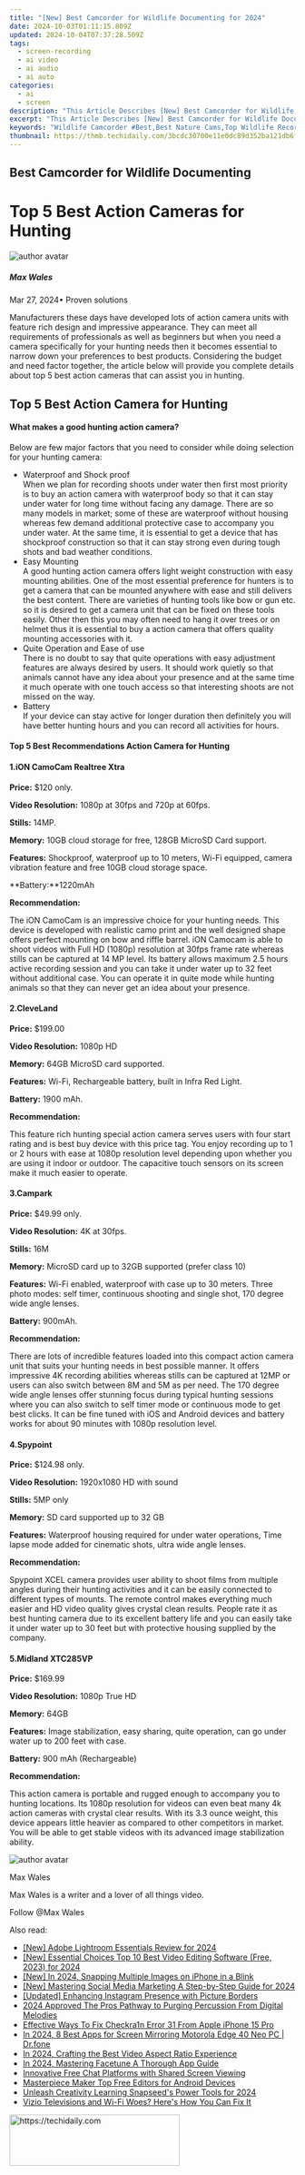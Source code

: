 ```yaml
---
title: "[New] Best Camcorder for Wildlife Documenting for 2024"
date: 2024-10-03T01:11:15.809Z
updated: 2024-10-04T07:37:28.509Z
tags: 
  - screen-recording
  - ai video
  - ai audio
  - ai auto
categories: 
  - ai
  - screen
description: "This Article Describes [New] Best Camcorder for Wildlife Documenting for 2024"
excerpt: "This Article Describes [New] Best Camcorder for Wildlife Documenting for 2024"
keywords: "Wildlife Camcorder #Best,Best Nature Cams,Top Wildlife Recording,Premium Outdoor Camcorders,Ultimate Wilderness Film,Excellent Wildlife Gear,Optimal Nature Documents"
thumbnail: https://thmb.techidaily.com/3bcdc30700e11e0dc89d352ba121db6f054908533edda16b2785562f97192408.jpg
---
```


## Best Camcorder for Wildlife Documenting

# Top 5 Best Action Cameras for Hunting

![author avatar](https://images.wondershare.com/filmora/article-images/max-wales-author.jpg)

##### Max Wales

 Mar 27, 2024• Proven solutions

 Manufacturers these days have developed lots of action camera units with feature rich design and impressive appearance. They can meet all requirements of professionals as well as beginners but when you need a camera specifically for your hunting needs then it becomes essential to narrow down your preferences to best products. Considering the budget and need factor together, the article below will provide you complete details about top 5 best action cameras that can assist you in hunting.

## Top 5 Best Action Camera for Hunting

#### What makes a good hunting action camera?

 Below are few major factors that you need to consider while doing selection for your hunting camera:

* Waterproof and Shock proof  
 When we plan for recording shoots under water then first most priority is to buy an action camera with waterproof body so that it can stay under water for long time without facing any damage. There are so many models in market; some of these are waterproof without housing whereas few demand additional protective case to accompany you under water. At the same time, it is essential to get a device that has shockproof construction so that it can stay strong even during tough shots and bad weather conditions.
* Easy Mounting  
 A good hunting action camera offers light weight construction with easy mounting abilities. One of the most essential preference for hunters is to get a camera that can be mounted anywhere with ease and still delivers the best content. There are varieties of hunting tools like bow or gun etc. so it is desired to get a camera unit that can be fixed on these tools easily. Other then this you may often need to hang it over trees or on helmet thus it is essential to buy a action camera that offers quality mounting accessories with it.
* Quite Operation and Ease of use  
 There is no doubt to say that quite operations with easy adjustment features are always desired by users. It should work quietly so that animals cannot have any idea about your presence and at the same time it much operate with one touch access so that interesting shoots are not missed on the way.
* Battery  
 If your device can stay active for longer duration then definitely you will have better hunting hours and you can record all activities for hours.

#### Top 5 Best Recommendations Action Camera for Hunting

#### 1.iON CamoCam Realtree Xtra

**Price:** $120 only.

**Video Resolution:** 1080p at 30fps and 720p at 60fps.

**Stills:** 14MP.

**Memory:** 10GB cloud storage for free, 128GB MicroSD Card support.

**Features:** Shockproof, waterproof up to 10 meters, Wi-Fi equipped, camera vibration feature and free 10GB cloud storage space.

**Battery:**1220mAh

**Recommendation:**

 The iON CamoCam is an impressive choice for your hunting needs. This device is developed with realistic camo print and the well designed shape offers perfect mounting on bow and riffle barrel. iON Camocam is able to shoot videos with Full HD (1080p) resolution at 30fps frame rate whereas stills can be captured at 14 MP level. Its battery allows maximum 2.5 hours active recording session and you can take it under water up to 32 feet without additional case. You can operate it in quite mode while hunting animals so that they can never get an idea about your presence.

#### 2.CleveLand

**Price:** $199.00

**Video Resolution:** 1080p HD

**Memory:** 64GB MicroSD card supported.

**Features:** Wi-Fi, Rechargeable battery, built in Infra Red Light.

**Battery:** 1900 mAh.

**Recommendation:**

 This feature rich hunting special action camera serves users with four start rating and is best buy device with this price tag. You enjoy recording up to 1 or 2 hours with ease at 1080p resolution level depending upon whether you are using it indoor or outdoor. The capacitive touch sensors on its screen make it much easier to operate.

#### 3.Campark

**Price:** $49.99 only.

**Video Resolution:** 4K at 30fps.

**Stills:** 16M

**Memory:** MicroSD card up to 32GB supported (prefer class 10)

**Features:**  Wi-Fi enabled, waterproof with case up to 30 meters. Three photo modes: self timer, continuous shooting and single shot, 170 degree wide angle lenses.

**Battery:** 900mAh.

**Recommendation:**

 There are lots of incredible features loaded into this compact action camera unit that suits your hunting needs in best possible manner. It offers impressive 4K recording abilities whereas stills can be captured at 12MP or users can also switch between 8M and 5M as per need. The 170 degree wide angle lenses offer stunning focus during typical hunting sessions where you can also switch to self timer mode or continuous mode to get best clicks. It can be fine tuned with iOS and Android devices and battery works for about 90 minutes with 1080p resolution level.

#### 4.Spypoint

**Price:** $124.98 only.

**Video Resolution:** 1920x1080 HD with sound

**Stills:** 5MP only

**Memory:** SD card supported up to 32 GB

**Features:** Waterproof housing required for under water operations, Time lapse mode added for cinematic shots, ultra wide angle lenses.

**Recommendation:**

 Spypoint XCEL camera provides user ability to shoot films from multiple angles during their hunting activities and it can be easily connected to different types of mounts. The remote control makes everything much easier and HD video quality gives crystal clean results. People rate it as best hunting camera due to its excellent battery life and you can easily take it under water up to 30 feet but with protective housing supplied by the company.

#### 5.Midland XTC285VP

**Price:** $169.99

**Video Resolution:** 1080p True HD

**Memory:** 64GB

**Features:**  Image stabilization, easy sharing, quite operation, can go under water up to 200 feet with case.

**Battery:** 900 mAh (Rechargeable)

**Recommendation:**

 This action camera is portable and rugged enough to accompany you to hunting locations. Its 1080p resolution for videos can even beat many 4k action cameras with crystal clear results. With its 3.3 ounce weight, this device appears little heavier as compared to other competitors in market. You will be able to get stable videos with its advanced image stabilization ability.

![author avatar](https://images.wondershare.com/filmora/article-images/max-wales-author.jpg)

Max Wales

Max Wales is a writer and a lover of all things video.

Follow @Max Wales


<ins class="adsbygoogle"
     style="display:block"
     data-ad-format="autorelaxed"
     data-ad-client="ca-pub-7571918770474297"
     data-ad-slot="1223367746"></ins>



<ins class="adsbygoogle"
     style="display:block"
     data-ad-client="ca-pub-7571918770474297"
     data-ad-slot="8358498916"
     data-ad-format="auto"
     data-full-width-responsive="true"></ins>


<span class="atpl-alsoreadstyle">Also read:</span>
<div><ul>
<li><a href="https://fox-helps.techidaily.com/new-adobe-lightroom-essentials-review-for-2024/"><u>[New] Adobe Lightroom Essentials Review for 2024</u></a></li>
<li><a href="https://facebook-video-share.techidaily.com/new-essential-choices-top-10-best-video-editing-software-free-2023-for-2024/"><u>[New] Essential Choices Top 10 Best Video Editing Software (Free, 2023) for 2024</u></a></li>
<li><a href="https://fox-helps.techidaily.com/new-in-2024-snapping-multiple-images-on-iphone-in-a-blink/"><u>[New] In 2024, Snapping Multiple Images on iPhone in a Blink</u></a></li>
<li><a href="https://fox-helps.techidaily.com/new-mastering-social-media-marketing-a-step-by-step-guide-for-2024/"><u>[New] Mastering Social Media Marketing A Step-by-Step Guide for 2024</u></a></li>
<li><a href="https://instagram-videos.techidaily.com/updated-enhancing-instagram-presence-with-picture-borders/"><u>[Updated] Enhancing Instagram Presence with Picture Borders</u></a></li>
<li><a href="https://voice-adjusting.techidaily.com/2024-approved-the-pros-pathway-to-purging-percussion-from-digital-melodies/"><u>2024 Approved The Pros Pathway to Purging Percussion From Digital Melodies</u></a></li>
<li><a href="https://activate-lock.techidaily.com/effective-ways-to-fix-checkra1n-error-31-from-apple-iphone-15-pro-by-drfone-ios/"><u>Effective Ways To Fix Checkra1n Error 31 From Apple iPhone 15 Pro</u></a></li>
<li><a href="https://screen-mirror.techidaily.com/in-2024-8-best-apps-for-screen-mirroring-motorola-edge-40-neo-pc-drfone-by-drfone-android/"><u>In 2024, 8 Best Apps for Screen Mirroring Motorola Edge 40 Neo PC | Dr.fone</u></a></li>
<li><a href="https://fox-helps.techidaily.com/in-2024-crafting-the-best-video-aspect-ratio-experience/"><u>In 2024, Crafting the Best Video Aspect Ratio Experience</u></a></li>
<li><a href="https://fox-helps.techidaily.com/in-2024-mastering-facetune-a-thorough-app-guide/"><u>In 2024, Mastering Facetune A Thorough App Guide</u></a></li>
<li><a href="https://on-screen-recording.techidaily.com/innovative-free-chat-platforms-with-shared-screen-viewing/"><u>Innovative Free Chat Platforms with Shared Screen Viewing</u></a></li>
<li><a href="https://youtube-clips.techidaily.com/masterpiece-maker-top-free-editors-for-android-devices/"><u>Masterpiece Maker Top Free Editors for Android Devices</u></a></li>
<li><a href="https://article-tips.techidaily.com/unleash-creativity-learning-snapseeds-power-tools-for-2024/"><u>Unleash Creativity Learning Snapseed's Power Tools for 2024</u></a></li>
<li><a href="https://tech-renaissance.techidaily.com/1722883354527-vizio-televisions-and-wi-fi-woes-heres-how-you-can-fix-it/"><u>Vizio Televisions and Wi-Fi Woes? Here's How You Can Fix It</u></a></li>
</ul></div>

<!-- affiliate ads begin -->
<a href="https://aligracehair.sjv.io/c/5597632/1918698/19272" target="_top" id="1918698">
  <img src="//a.impactradius-go.com/display-ad/19272-1918698" border="0" alt="https://techidaily.com" width="300" height="90"/>
</a>
<img height="0" width="0" src="https://aligracehair.sjv.io/i/5597632/1918698/19272" style="position:absolute;visibility:hidden;" border="0" />
<!-- affiliate ads end -->

